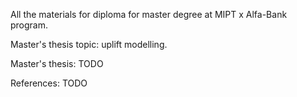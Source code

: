 All the materials for diploma for master degree at MIPT x Alfa-Bank program.

Master's thesis topic: uplift modelling.

Master's thesis: TODO

References: TODO

